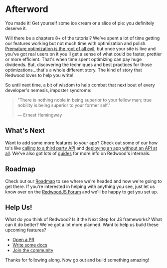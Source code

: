 
# Afterword

You made it! Get yourself some ice cream or a slice of pie: you definitely deserve it.

Will there be a chapters 8+ of the tutorial? We've spent a lot of time getting our features working but not much time with optimization and polish. [Premature optimization is the root of all evil](http://wiki.c2.com/?PrematureOptimization), but once your site is live and you've got real users on it you'll get a sense of what could be faster, prettier or more efficient. That's when time spent optimizing can pay huge dividends. But, discovering the techniques and best practices for those optimizations...that's a whole different story. The kind of story that Redwood loves to help you write!

So until next time, a bit of wisdom to help combat that next bout of every developer's nemesis, imposter syndrome:

> "There is nothing noble in being superior to your fellow man; true nobility is being superior to your former self."
>
> — Ernest Hemingway

## What's Next

Want to add some more features to your app? Check out some of our how to's like [calling to a third party API](../how-to/using-a-third-party-api.md) and [deploying an app without an API at all](../how-to/disable-api-database.md). We've also got lots of [guides](https://redwoodjs.com/docs/index) for more info on Redwood's internals.

## Roadmap

Check out our [Roadmap](https://redwoodjs.com/roadmap) to see where we're headed and how we're going to get there. If you're interested in helping with anything you see, just let us know over on the [RedwoodJS Forum](https://community.redwoodjs.com/) and we'll be happy to get you set up.

## Help Us!

What do you think of Redwood? Is it the Next Step for JS frameworks? What can it do better? We've got a lot more planned. Want to help us build these upcoming features?

- [Open a PR](https://github.com/redwoodjs/redwood/pulls)
- [Write some docs](https://redwoodjs.com/docs/introduction)
- [Join the community](https://community.redwoodjs.com)

Thanks for following along. Now go out and build something amazing!
